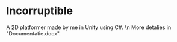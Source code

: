 # Incorruptible
A 2D platformer made by me in Unity using C#.
\n
More detalies in "Documentatie.docx".

